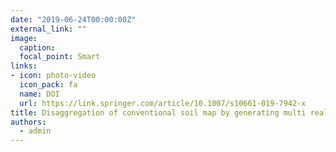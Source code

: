 ```yaml
---
date: "2019-06-24T00:00:00Z"
external_link: ""
image:
  caption: 
  focal_point: Smart
links:
- icon: photo-video
  icon_pack: fa
  name: DOI
  url: https://link.springer.com/article/10.1007/s10661-019-7942-x
title: Disaggregation of conventional soil map by generating multi realizations of soil class distribution
authors: 
  - admin
---
```

